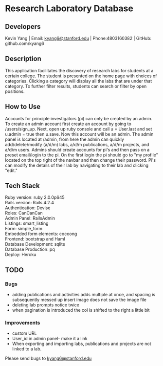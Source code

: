 # Research Laboratory Database

## Developers
Kevin Yang  |  Email: kyang6@stanford.edu  |  Phone:4803160382  |  GitHub: github.com/kyang6

## Description
This application facilitates the discovery of research labs for students at a certain college. The student is presented on the home page with choices of categories. Clicking a category will display all the labs that are under that category. To further filter results, students can search or filter by open positions.

## How to Use
Accounts for principle investigators (pi) can only be created by an admin. To create an admin account first create an account by going to /users/sign_up. Next, open up ruby console and call u = User.last and set u.admin = true then u.save. Now this account will be an admin. The admin panel is located at /admin, from here the admin can quickly add/delete/modify (a/d/m) labs, a/d/m publications, a/d/m projects, and a/d/m users. Admins should create accounts for pi's and then pass on a preset email/login to the pi. On the first login the pi should go to "my profile" located on the top right of the navbar and then change their password. Pi's can modify the details of their lab by navigating to their lab and clicking "edit."

## Tech Stack
Ruby version: ruby 2.0.0p645  
Rails version: Rails 4.2.4  
Authentication: Devise  
Roles: CanCanCan  
Admin Panel: RailsAdmin  
Listings: smart_listing  
Form: simple_form  
Embedded form elements: cocoong  
Frontend: bootstrap and Haml  
Database Development: sqlite  
Database Production: pq  
Deploy: Heroku


## TODO
### Bugs
- adding publications and activities adds multiple at once, and spacing is subsequently messed up
insert image does not save the image file 
- deleting lab prompts notice twice
- when pagination is introduced the col is shifted to the right a little bit

### Improvements
- custom URL
- User_id in admin panel- make it a link
- When exporting and importing labs, publications and projects are not linked to a lab.


Please send bugs to kyang6@stanford.edu


